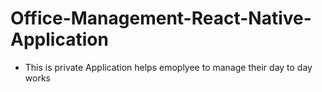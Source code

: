 # Office-Management-React-Native-Application
- This is private Application helps emoplyee to manage their day to day works
